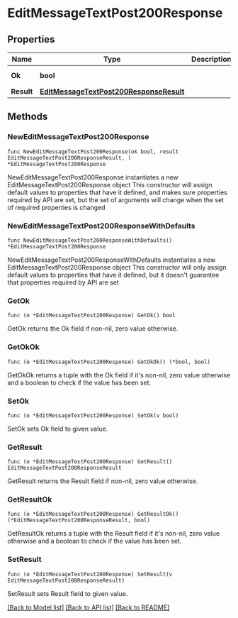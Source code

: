 # EditMessageTextPost200Response

## Properties

Name | Type | Description | Notes
------------ | ------------- | ------------- | -------------
**Ok** | **bool** |  | [default to true]
**Result** | [**EditMessageTextPost200ResponseResult**](EditMessageTextPost200ResponseResult.md) |  | 

## Methods

### NewEditMessageTextPost200Response

`func NewEditMessageTextPost200Response(ok bool, result EditMessageTextPost200ResponseResult, ) *EditMessageTextPost200Response`

NewEditMessageTextPost200Response instantiates a new EditMessageTextPost200Response object
This constructor will assign default values to properties that have it defined,
and makes sure properties required by API are set, but the set of arguments
will change when the set of required properties is changed

### NewEditMessageTextPost200ResponseWithDefaults

`func NewEditMessageTextPost200ResponseWithDefaults() *EditMessageTextPost200Response`

NewEditMessageTextPost200ResponseWithDefaults instantiates a new EditMessageTextPost200Response object
This constructor will only assign default values to properties that have it defined,
but it doesn't guarantee that properties required by API are set

### GetOk

`func (o *EditMessageTextPost200Response) GetOk() bool`

GetOk returns the Ok field if non-nil, zero value otherwise.

### GetOkOk

`func (o *EditMessageTextPost200Response) GetOkOk() (*bool, bool)`

GetOkOk returns a tuple with the Ok field if it's non-nil, zero value otherwise
and a boolean to check if the value has been set.

### SetOk

`func (o *EditMessageTextPost200Response) SetOk(v bool)`

SetOk sets Ok field to given value.


### GetResult

`func (o *EditMessageTextPost200Response) GetResult() EditMessageTextPost200ResponseResult`

GetResult returns the Result field if non-nil, zero value otherwise.

### GetResultOk

`func (o *EditMessageTextPost200Response) GetResultOk() (*EditMessageTextPost200ResponseResult, bool)`

GetResultOk returns a tuple with the Result field if it's non-nil, zero value otherwise
and a boolean to check if the value has been set.

### SetResult

`func (o *EditMessageTextPost200Response) SetResult(v EditMessageTextPost200ResponseResult)`

SetResult sets Result field to given value.



[[Back to Model list]](../README.md#documentation-for-models) [[Back to API list]](../README.md#documentation-for-api-endpoints) [[Back to README]](../README.md)


